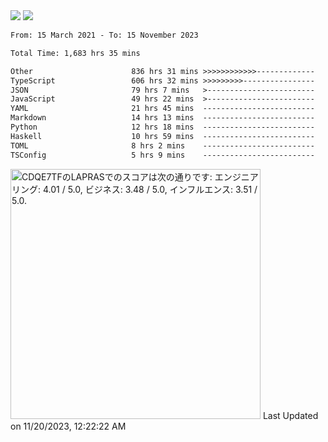 <div>
  <img src="https://github-readme-stats.vercel.app/api?username=naporin0624&count_private=true&show_icons=true" />
  <img src="https://github-readme-stats.vercel.app/api/top-langs/?username=naporin0624&layout=compact&hide=css" />
  <!--START_SECTION:waka-->

```txt
From: 15 March 2021 - To: 15 November 2023

Total Time: 1,683 hrs 35 mins

Other                      836 hrs 31 mins >>>>>>>>>>>>-------------   49.69 %
TypeScript                 606 hrs 32 mins >>>>>>>>>----------------   36.03 %
JSON                       79 hrs 7 mins   >------------------------   04.70 %
JavaScript                 49 hrs 22 mins  >------------------------   02.93 %
YAML                       21 hrs 45 mins  -------------------------   01.29 %
Markdown                   14 hrs 13 mins  -------------------------   00.84 %
Python                     12 hrs 18 mins  -------------------------   00.73 %
Haskell                    10 hrs 59 mins  -------------------------   00.65 %
TOML                       8 hrs 2 mins    -------------------------   00.48 %
TSConfig                   5 hrs 9 mins    -------------------------   00.31 %
```

<!--END_SECTION:waka-->
  
  <!--START_SECTION:lapras-card-->
<p ><a href="https://lapras.com/public/CDQE7TF" target="_blank" rel="noopener noreferrer"><img alt="CDQE7TFのLAPRASでのスコアは次の通りです: エンジニアリング: 4.01 / 5.0, ビジネス: 3.48 / 5.0, インフルエンス: 3.51 / 5.0." src="https://lapras-card-generator.vercel.app/api/svg?e=4.01&b=3.48&i=3.51&b1=%23232323&b2=%236d6d6d&i1=%23212121&i2=%23818181&l=ja" width="400" ></a>  
Last Updated on 11/20/2023, 12:22:22 AM</p>
<!--END_SECTION:lapras-card-->
</div>
